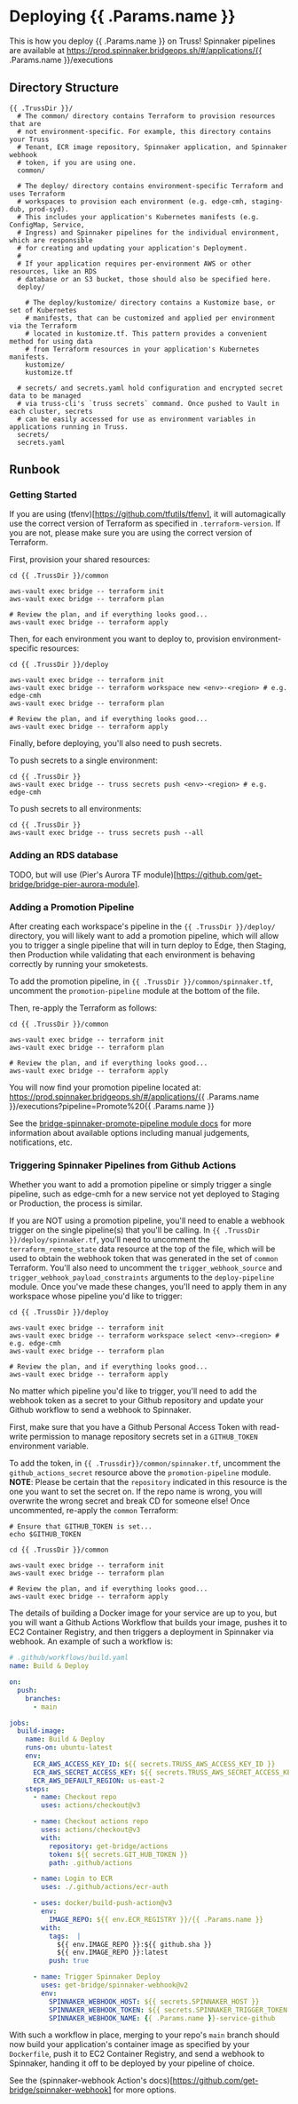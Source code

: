 # Deploying {{ .Params.name }}

This is how you deploy {{ .Params.name }} on Truss! Spinnaker pipelines are available at https://prod.spinnaker.bridgeops.sh/#/applications/{{ .Params.name }}/executions

## Directory Structure

```
{{ .TrussDir }}/
  # The common/ directory contains Terraform to provision resources that are
  # not environment-specific. For example, this directory contains your Truss
  # Tenant, ECR image repository, Spinnaker application, and Spinnaker webhook
  # token, if you are using one.
  common/

  # The deploy/ directory contains environment-specific Terraform and uses Terraform
  # workspaces to provision each environment (e.g. edge-cmh, staging-dub, prod-syd).
  # This includes your application's Kubernetes manifests (e.g. ConfigMap, Service,
  # Ingress) and Spinnaker pipelines for the individual environment, which are responsible
  # for creating and updating your application's Deployment.
  #
  # If your application requires per-environment AWS or other resources, like an RDS
  # database or an S3 bucket, those should also be specified here.
  deploy/

    # The deploy/kustomize/ directory contains a Kustomize base, or set of Kubernetes
    # manifests, that can be customized and applied per environment via the Terraform
    # located in kustomize.tf. This pattern provides a convenient method for using data
    # from Terraform resources in your application's Kubernetes manifests.
    kustomize/
    kustomize.tf

  # secrets/ and secrets.yaml hold configuration and encrypted secret data to be managed
  # via truss-cli's `truss secrets` command. Once pushed to Vault in each cluster, secrets
  # can be easily accessed for use as environment variables in applications running in Truss.
  secrets/
  secrets.yaml
```

## Runbook

### Getting Started

If you are using (tfenv)[https://github.com/tfutils/tfenv], it will automagically use
the correct version of Terraform as specified in `.terraform-version`. If you are not,
please make sure you are using the correct version of Terraform.

First, provision your shared resources:

```shell
cd {{ .TrussDir }}/common

aws-vault exec bridge -- terraform init
aws-vault exec bridge -- terraform plan

# Review the plan, and if everything looks good...
aws-vault exec bridge -- terraform apply
```

Then, for each environment you want to deploy to, provision environment-specific resources:

```shell
cd {{ .TrussDir }}/deploy

aws-vault exec bridge -- terraform init
aws-vault exec bridge -- terraform workspace new <env>-<region> # e.g. edge-cmh
aws-vault exec bridge -- terraform plan

# Review the plan, and if everything looks good...
aws-vault exec bridge -- terraform apply
```

Finally, before deploying, you'll also need to push secrets.

To push secrets to a single environment:

```shell
cd {{ .TrussDir }}
aws-vault exec bridge -- truss secrets push <env>-<region> # e.g. edge-cmh
```

To push secrets to all environments:
```shell
cd {{ .TrussDir }}
aws-vault exec bridge -- truss secrets push --all
```

### Adding an RDS database

TODO, but will use (Pier's Aurora TF module)[https://github.com/get-bridge/bridge-pier-aurora-module].

### Adding a Promotion Pipeline

After creating each workspace's pipeline in the `{{ .TrussDir }}/deploy/` directory,
you will likely want to add a promotion pipeline, which will allow you to trigger a
single pipeline that will in turn deploy to Edge, then Staging, then Production while
validating that each environment is behaving correctly by running your smoketests.

To add the promotion pipeline, in `{{ .TrussDir }}/common/spinnaker.tf`, uncomment the
`promotion-pipeline` module at the bottom of the file.

Then, re-apply the Terraform as follows:

```shell
cd {{ .TrussDir }}/common

aws-vault exec bridge -- terraform init
aws-vault exec bridge -- terraform plan

# Review the plan, and if everything looks good...
aws-vault exec bridge -- terraform apply
```

You will now find your promotion pipeline located at:
https://prod.spinnaker.bridgeops.sh/#/applications/{{ .Params.name }}/executions?pipeline=Promote%20{{ .Params.name }}

See the [bridge-spinnaker-promote-pipeline module docs](https://github.com/get-bridge/bridge-terraform-modules/tree/master/bridge-spinnaker-promote-pipeline) for more information about available options including manual judgements, notifications, etc.

### Triggering Spinnaker Pipelines from Github Actions

Whether you want to add a promotion pipeline or simply trigger a single pipeline,
such as edge-cmh for a new service not yet deployed to Staging or Production, the
process is similar.

If you are NOT using a promotion pipeline, you'll need to enable a webhook trigger
on the single pipeline(s) that you'll be calling. In `{{ .TrussDir }}/deploy/spinnaker.tf`,
you'll need to uncomment the `terraform_remote_state` data resource at the top of the
file, which will be used to obtain the webhook token that was generated in the set of
`common` Terraform. You'll also need to uncomment the `trigger_webhook_source` and
`trigger_webhook_payload_constraints` arguments to the `deploy-pipeline` module. Once
you've made these changes, you'll need to apply them in any workspace whose pipeline you'd
like to trigger:

```shell
cd {{ .TrussDir }}/deploy

aws-vault exec bridge -- terraform init
aws-vault exec bridge -- terraform workspace select <env>-<region> # e.g. edge-cmh
aws-vault exec bridge -- terraform plan

# Review the plan, and if everything looks good...
aws-vault exec bridge -- terraform apply
```

No matter which pipeline you'd like to trigger, you'll need to add the webhook
token as a secret to your Github repository and update your Github workflow to
send a webhook to Spinnaker.

First, make sure that you have a Github Personal Access Token with read-write permission
to manage repository secrets set in a `GITHUB_TOKEN` environment variable.

To add the token, in `{{ .Trussdir}}/common/spinnaker.tf`, uncomment the `github_actions_secret`
resource above the `promotion-pipeline` module. **NOTE**: Please be certain that the `repository`
indicated in this resource is the one you want to set the secret on. If the repo name is wrong,
you will overwrite the wrong secret and break CD for someone else! Once uncommented, re-apply
the `common` Terraform:

```shell
# Ensure that GITHUB_TOKEN is set...
echo $GITHUB_TOKEN

cd {{ .TrussDir }}/common

aws-vault exec bridge -- terraform init
aws-vault exec bridge -- terraform plan

# Review the plan, and if everything looks good...
aws-vault exec bridge -- terraform apply
```

The details of building a Docker image for your service are up to you, but you will want
a Github Actions Workflow that builds your image, pushes it to EC2 Container Registry, and
then triggers a deployment in Spinnaker via webhook. An example of such a workflow is:

```yaml
# .github/workflows/build.yaml
name: Build & Deploy

on:
  push:
    branches:
      - main

jobs:
  build-image:
    name: Build & Deploy
    runs-on: ubuntu-latest
    env:
      ECR_AWS_ACCESS_KEY_ID: ${{ secrets.TRUSS_AWS_ACCESS_KEY_ID }}
      ECR_AWS_SECRET_ACCESS_KEY: ${{ secrets.TRUSS_AWS_SECRET_ACCESS_KEY }}
      ECR_AWS_DEFAULT_REGION: us-east-2
    steps:
      - name: Checkout repo
        uses: actions/checkout@v3

      - name: Checkout actions repo
        uses: actions/checkout@v3
        with:
          repository: get-bridge/actions
          token: ${{ secrets.GIT_HUB_TOKEN }}
          path: .github/actions

      - name: Login to ECR
        uses: ./.github/actions/ecr-auth

      - uses: docker/build-push-action@v3
        env:
          IMAGE_REPO: ${{ env.ECR_REGISTRY }}/{{ .Params.name }}
        with:
          tags:  |
            ${{ env.IMAGE_REPO }}:${{ github.sha }}
            ${{ env.IMAGE_REPO }}:latest
          push: true

      - name: Trigger Spinnaker Deploy
        uses: get-bridge/spinnaker-webhook@v2
        env:
          SPINNAKER_WEBHOOK_HOST: ${{ secrets.SPINNAKER_HOST }}
          SPINNAKER_WEBHOOK_TOKEN: ${{ secrets.SPINNAKER_TRIGGER_TOKEN }}
          SPINNAKER_WEBHOOK_NAME: {{ .Params.name }}-service-github
```

With such a workflow in place, merging to your repo's `main` branch should now build your
application's container image as specified by your `Dockerfile`, push it to EC2 Container
Registry, and send a webhook to Spinnaker, handing it off to be deployed by your pipeline
of choice.

See the (spinnaker-webhook Action's docs)[https://github.com/get-bridge/spinnaker-webhook] for more options.
